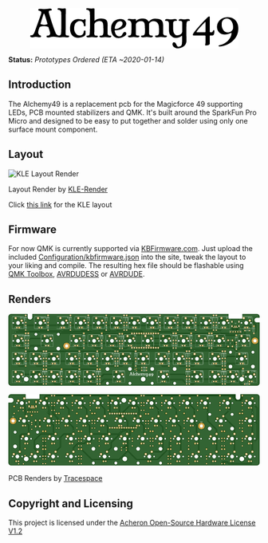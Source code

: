 <p align="center">
  <img align="middle" src="https://github.com/EvvL/Alchemy49/raw/master/Graphics/Logo.png"  width="419"> 
</p>

**Status:** *Prototypes Ordered (ETA ~2020-01-14)*

## Introduction

The Alchemy49 is a replacement pcb for the Magicforce 49 supporting LEDs, PCB mounted stabilizers and QMK. 
It's built around the SparkFun Pro Micro and designed to be easy to put together and solder using only one 
surface mount component. 


## Layout

![KLE Layout Render](https://github.com/EvvL/Simple49/raw/master/Graphics/KLE.png)

Layout Render by [KLE-Render](http://kle-render.herokuapp.com/)

Click [this link](http://www.keyboard-layout-editor.com/#/gists/9abd5a1e1122fe68672f75864f8e92a3) for the KLE layout


## Firmware

For now QMK is currently supported via [KBFirmware.com](https://kbfirmware.com/). Just upload the included 
[Configuration/kbfirmware.json](https://github.com/EvvL/Alchemy49/raw/master/Configuration/kbfirmware.json) into 
the site, tweak the layout to your liking and compile. The resulting hex file should be flashable using 
[QMK Toolbox](https://github.com/qmk/qmk_toolbox/releases), [AVRDUDESS](https://github.com/zkemble/AVRDUDESS) or 
[AVRDUDE](http://www.nongnu.org/avrdude/).


## Renders

![Tracespace Render (Bottom)](https://github.com/EvvL/Alchemy49/raw/master/Graphics/Tracespace-Bottom.png)

![Tracespace Render (Top)](https://github.com/EvvL/Alchemy49/raw/master/Graphics/Tracespace-Top.png)

PCB Renders by [Tracespace](https://tracespace.io/view/)


## Copyright and Licensing

This project is licensed under the [Acheron Open-Source Hardware License V1.2](https://github.com/EvvL/Alchemy49/blob/master/LICENSE.md)